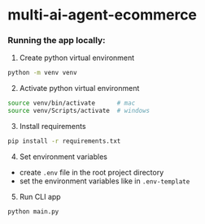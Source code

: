 # multi-ai-agent-ecommerce

### Running the app locally:

1. Create python virtual environment

```bash
python -m venv venv
```

2. Activate python virtual environment
```bash
source venv/bin/activate      # mac
source venv/Scripts/activate  # windows
```

3. Install requirements
```bash
pip install -r requirements.txt
```

4. Set environment variables
- create `.env` file in the root project directory
- set the environment variables like in `.env-template`

5. Run CLI app
```bash
python main.py
```